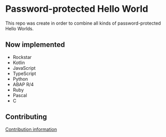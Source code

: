 # Password-protected Hello World

This repo was create in order to combine all kinds of password-protected Hello Worlds. 

## Now implemented

- Rockstar
- Kotlin
- JavaScript
- TypeScript
- Python
- ABAP R/4
- Ruby
- Pascal
- C

## Contributing
[Contribution information](CONTRIBUTING.md)
